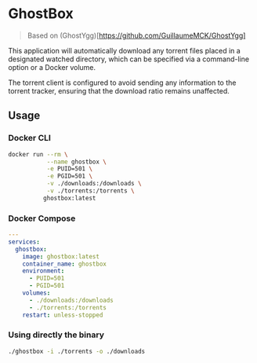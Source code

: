 # GhostBox

> Based on (GhostYgg)[https://github.com/GuillaumeMCK/GhostYgg]

This application will automatically download any torrent files placed in a designated watched directory, which can be specified via a command-line option or a Docker volume.

The torrent client is configured to avoid sending any information to the torrent tracker, ensuring that the download ratio remains unaffected.

## Usage

### Docker CLI

```sh
docker run --rm \
           --name ghostbox \
           -e PUID=501 \
           -e PGID=501 \
           -v ./downloads:/downloads \
           -v ./torrents:/torrents \
          ghostbox:latest
```

### Docker Compose

```yaml
---
services:
  ghostbox:
    image: ghostbox:latest
    container_name: ghostbox
    environment:
      - PUID=501
      - PGID=501
    volumes:
      - ./downloads:/downloads
      - ./torrents:/torrents
    restart: unless-stopped
```

### Using directly the binary

```sh
./ghostbox -i ./torrents -o ./downloads
```

